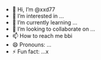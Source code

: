 - 👋 Hi, I’m @xxd77
- 👀 I’m interested in ...
- 🌱 I’m currently learning ...
- 💞️ I’m looking to collaborate on ...
- 📫 How to reach me bbi
- 😄 Pronouns: ...
- ⚡ Fun fact: ...x

<!---
xxd77/xxd77 is a ✨ special ✨ repository because its `README.md` (this file) appears on your GitHub profile.
You can click the Preview link to take a look at your changes.
--->
